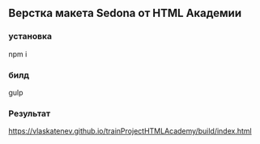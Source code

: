 ## Верстка макета Sedona от HTML Академии
### установка
npm i
### билд 
gulp

### Результат
https://vlaskatenev.github.io/trainProjectHTMLAcademy/build/index.html
